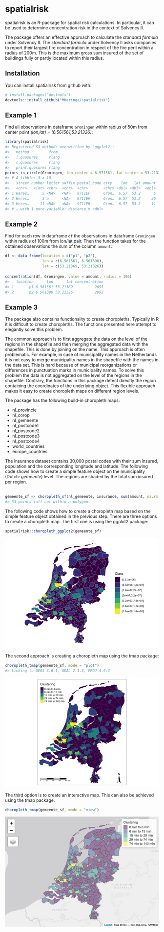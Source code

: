 
<!-- README.md is generated from README.Rmd. Please edit that file -->

# spatialrisk

spatialrisk is an R-package for spatial risk calculations. In
particular, it can be used to determine concentration risk in the
context of Solvency II.

The package offers an effective approach to calculate the *standard
formula* under Solvency II. The *standard formula* under Solvency II
asks companies to report their largest fire concentration in respect of
the fire peril within a radius of 200m. This is the maximum gross sum
insured of the set of buildings fully or partly located within this
radius.

## Installation

You can install spatialrisk from github with:

``` r
# install.packages("devtools")
devtools::install_github("MHaringa/spatialrisk")
```

## Example 1

Find all observations in dataframe `Groningen` within radius of 50m from
center point *(lon,lat) = (6.561561,53.21326)*:

``` r
library(spatialrisk)
#> Registered S3 methods overwritten by 'ggplot2':
#>   method         from 
#>   [.quosures     rlang
#>   c.quosures     rlang
#>   print.quosures rlang
points_in_circle(Groningen, lon_center = 6.571561, lat_center = 53.21326, radius = 50)
#> # A tibble: 3 x 10
#>   street number letter suffix postal_code city    lon   lat amount
#>   <chr>   <int> <chr>  <chr>  <chr>       <chr> <dbl> <dbl>  <dbl>
#> 1 Heres…      5 <NA>   <NA>   9711EP      Gron…  6.57  53.2      5
#> 2 Heres…      3 a      <NA>   9711EP      Gron…  6.57  53.2     36
#> 3 Heres…     11 <NA>   <NA>   9711ER      Gron…  6.57  53.2     11
#> # … with 1 more variable: distance_m <dbl>
```

## Example 2

Find for each row in dataframe `df` the observations in dataframe
`Groningen` within radius of 100m from lon/lat pair. Then the function
takes for the obtained observations the sum of the column `amount`:

``` r
df <- data.frame(location = c("p1", "p2"), 
                 lon = c(6.561561, 6.561398), 
                 lat = c(53.21369, 53.21326))

concentration(df, Groningen, value = amount, radius = 100)
#>   location      lon      lat concentration
#> 1       p1 6.561561 53.21369          2055
#> 2       p2 6.561398 53.21326          2892
```

## Example 3

The package also contains functionality to create choropleths. Typically
in R it is difficult to create choropleths. The functions presented here
attempt to elegantly solve this problem.

The common approach is to first aggregate the data on the level of the
regions in the shapefile and then merging the aggregated data with the
shapefile. This is done by joining on the name. This approach is often
problematic. For example, in case of municipality names in the
Netherlands it is not easy to merge municipality names in the shapefile
with the names in the data set. This is hard because of municipal
reorganizations or differences in punctuation marks in municipality
names. To solve this problem the data is not aggregated on the level of
the regions in the shapefile. Contrary, the functions in this package
detect directly the region containing the coordinates of the underlying
object. This flexible approach makes it easy to create choropleth maps
on different region levels.

The package has the following build-in choropleth maps:

  - nl\_provincie
  - nl\_corop
  - nl\_gemeente
  - nl\_postcode1
  - nl\_postcode2
  - nl\_postcode3
  - nl\_postcode4
  - world\_countries
  - europe\_countries

The insurance dataset contains 30,000 postal codes with their sum
insured, population and the corresponding longitude and latitude. The
following code shows how to create a simple feature object on the
municipality (Dutch: *gemeente*) level. The regions are shaded by the
total sum insured per region.

``` r

gemeente_sf <- choropleth_sf(nl_gemeente, insurance, sum(amount, na.rm = TRUE))
#> 33 points fall not within a polygon.
```

The following code shows how to create a choropleth map based on the
simple feature object obtained in the previous step. There are three
options to create a choropleth map. The first one is using the ggplot2
package:

``` r
spatialrisk::choropleth_ggplot2(gemeente_sf)
```

![](README-example3a-1.png)<!-- -->

The second approach is creating a choropleth map using the tmap package:

``` r
choropleth_tmap(gemeente_sf, mode = "plot")
#> Linking to GEOS 3.6.1, GDAL 2.1.3, PROJ 4.9.3
```

![](README-example3b-1.png)<!-- -->

The third option is to create an interactive map. This can also be
achieved using the tmap package.

``` r
choropleth_tmap(gemeente_sf, mode = "view")
```

![](README-example3d-1.png)<!-- -->
